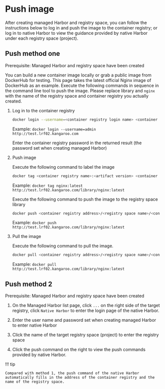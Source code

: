 # Push image

After creating managed Harbor and registry space, you can follow the instructions below to log in and push the image to the container registry; or log in to native Harbor to view the guidance provided by native Harbor under each registry space (project).

## Push method one

Prerequisite: Managed Harbor and registry space have been created

You can build a new container image locally or grab a public image from DockerHub for testing. This page takes the latest official Nginx image of DockerHub as an example. Execute the following commands in sequence in the command line tool to push the image. Please replace library and `nginx` with the name of the registry space and container registry you actually created.

1. Log in to the container registry

    ```bash
    docker login --username=<container registry login name> <container registry address>
    ```

    Example: `docker login --username=admin http://test.lrf02.kangaroo.com`

    Enter the container registry password in the returned result (the password set when creating managed Harbor)

1. Push image

    Execute the following command to label the image

    ```bash
    docker tag <container registry name>:<artifact version> <container registry address>/<registry space name>/<container registry name>:<artifact version>
    ```

    Example: `docker tag nginx:latest http://test.lrf02.kangaroo.com/library/nginx:latest`

    Execute the following command to push the image to the registry space library

    ```bash
    docker push <container registry address>/<registry space name>/<container registry name>:<artifact version>
    ```

    Example: `docker push http://test.lrf02.kangaroo.com/library/nginx:latest`

1. Pull the image

    Execute the following command to pull the image.

    ```bash
    docker pull <container registry address>/<registry space name>/<container registry name>:<artifact version>
    ```

    Example: `docker pull http://test.lrf02.kangaroo.com/library/nginx:latest`

## Push method 2

Prerequisite: Managed Harbor and registry space have been created

1. On the Managed Harbor list page, click `...` on the right side of the target registry, click `Native Harbor` to enter the login page of the native Harbor.

    

1. Enter the user name and password set when creating managed Harbor to enter native Harbor

    

1. Click the name of the target registry space (project) to enter the registry space

    

1. Click the push command on the right to view the push commands provided by native Harbor.

    

!!! tip

    Compared with method 1, the push command of the native Harbor automatically fills in the address of the container registry and the name of the registry space.
